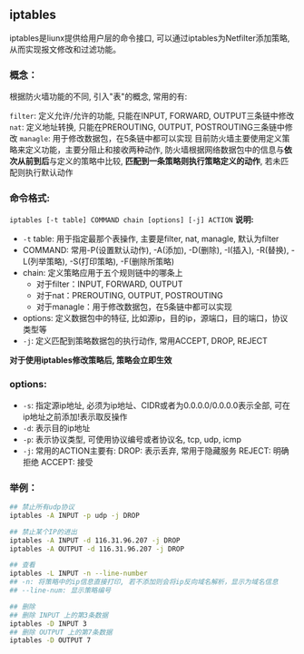 ## iptables

iptables是liunx提供给用户层的命令接口, 可以通过iptables为Netfilter添加策略, 从而实现报文修改和过滤功能。

### 概念：
根据防火墙功能的不同, 引入"表"的概念, 常用的有:

```filter```: 定义允许/允许的功能, 只能在INPUT, FORWARD, OUTPUT三条链中修改
```nat```: 定义地址转换, 只能在PREROUTING, OUTPUT, POSTROUTING三条链中修改
```managle```: 用于修改数据包，在5条链中都可以实现
目前防火墙主要使用定义策略来定义功能，主要分阻止和接收两种动作, 防火墙根据网络数据包中的信息与**依次从前到后**与定义的策略中比较, **匹配到一条策略则执行策略定义的动作**, 若未匹配则执行默认动作

### 命令格式:
```iptables [-t table] COMMAND chain [options] [-j] ACTION```
**说明:**

- ``-t`` table: 用于指定最那个表操作, 主要是filter, nat, managle, 默认为filter
- COMMAND: 常用-P(设置默认动作), -A(添加), -D(删除), -I(插入), -R(替换), -L(列举策略), -S(打印策略), -F(删除所策略)
- chain: 定义策略应用于五个规则链中的哪条上
    - 对于filter：INPUT, FORWARD, OUTPUT
    - 对于nat：PREROUTING, OUTPUT, POSTROUTING
    - 对于managle：用于修改数据包，在5条链中都可以实现
- options: 定义数据包中的特征, 比如源ip，目的ip，源端口，目的端口，协议类型等
- ``-j``: 定义匹配到策略数据包的执行动作, 常用ACCEPT, DROP, REJECT

**对于使用iptables修改策略后, 策略会立即生效**


### options:
- ```-s```: 指定源ip地址, 必须为ip地址、CIDR或者为0.0.0.0/0.0.0.0表示全部, 可在ip地址之前添加!表示取反操作
- ```-d```: 表示目的ip地址
- ```-p```: 表示协议类型, 可使用协议编号或者协议名, tcp, udp, icmp
- ```-j```:
    常用的ACTION主要有:
    DROP: 表示丢弃, 常用于隐藏服务
    REJECT: 明确拒绝
    ACCEPT: 接受




### 举例：

```bash
## 禁止所有udp协议
iptables -A INPUT -p udp -j DROP

## 禁止某个IP的进出
iptables -A INPUT -d 116.31.96.207 -j DROP
iptables -A OUTPUT -d 116.31.96.207 -j DROP

## 查看
iptables -L INPUT -n --line-number
## -n: 将策略中的ip信息直接打印, 若不添加则会将ip反向域名解析，显示为域名信息
## --line-num: 显示策略编号

## 删除 
## 删除 INPUT 上的第3条数据 
iptables -D INPUT 3
## 删除 OUTPUT 上的第7条数据
iptables -D OUTPUT 7

```







